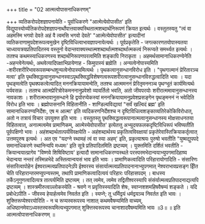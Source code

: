 +++
title = "02 आत्मत्वोपासनाधिकरणम्"

+++
व्यतिकरोपदेशज्ञापनायेति - पूर्वाधिकरणे "आत्मेत्येवोपासीत' इति विद्युपास्योर्व्यतिकरोपदेशज्ञापनार्थोपात्तवाक्यस्थितात्मशब्दार्थनिरूपणं क्रियत इत्यर्थः । वस्तुतस्यतु "त्वं वा अहमस्मि भगवो देवते अहं वै त्वमसि भगवो देवते' "आत्मेत्येवोपासीत' इत्यादीनां व्यतिकराणामुपदेशरूपत्वमुखेन दृष्टिविधित्वाभावज्ञापनायेत्यर्थः । पूर्वप्रकृतेति - जगत्कारणतयोपास्यतया चाध्यायत्रयप्रतिपादितस्य वस्तुनो वेदान्तवाक्यस्थात्मशब्दार्थात्मशब्दार्थात्मकत्वं निरूप्यते समर्थ्यत इत्यर्थः । ततश्च कथमस्याधिकरणस्य शब्दार्थनिरूपणपरत्वमिति शङ्कापि निराकृता । अहमर्थसामानाधिकरण्येनेति -अहन्त्वेनेत्यर्थः, अथवेत्यादिपक्षाभिप्रायेणाह - किमुपास्यं ब्रह्मेति । अन्यत्वेनोपास्यमिति -शरीरशरीरिभावरूपसम्बन्धशून्यत्वेनोपास्यमित्यर्थः । पृथकत्वानुसन्धानविरोध इति । "पृथगात्मानं प्रेरितारञ्च मत्वा' इति पृथक्सिद्धत्वानुसन्धानस्वाऽपृथक्सिद्धविशेषणत्वरूपशरीरत्वानुसन्धानविरुद्धत्वादिति भावः । यदा पृथङ्मत्वेति पृथक्पकत्वेत्यादित् मननक्रियायामन्वेति, ततश्च आत्ममननं प्रेरितृमननञ्च पृथग्भूतं कार्यमित्यर्थः पर्यवसन्नः । ततश्च आत्मप्रेरित्रोरेकमननानुप्रवेशो व्यावर्तितो भवति, अतो जीवपरयोः शरीरात्ममावानुसन्धानस्य नावकाशः । शरीरात्मभावानुसन्धाने हि द्वयोरप्येकस्यां मननक्रियायामनुप्रवेशप्रसङ्गेन पृथङ्मननं न भवेदिति विरोध इति भावः । ब्रह्मोपासनानि विहितानीति - शाण्डिल्यविद्यायां "सर्वं खल्विदं ब्रह्म' इति सामानाधिकरण्यनिर्देशः, एष म आत्मा' इति व्यदिकरणनिर्देशश्च न दृष्टिविधित्वशङ्काव्यतिरेकोकिविरोधात्, अतो न तत्रायं विचार उपयुक्त्त इति भावः । वस्तुतस्तु पृथक्सिद्धत्वरूपानात्मत्वानुसन्धानस्य मोक्षसाधनतया विहितत्वात्, अनात्मत्वमेव प्रामाणिकम्, आत्मेस्येवोपासीत' इत्येतत्तु अभ्युदयफलकदृष्टिविधिरूपं भविष्यतीति पूर्वपक्षिणो भावः । अहंशब्दार्थतात्पर्यविवक्षयेति - अहंशब्दार्थस्य प्रकृतित्वविवक्षायां प्रकृतेरेवास्तिक्रियाकर्तृत्वात् उत्तमपुरुष इत्यर्थः । अत एव "यदग्ने स्थामहं त्वं वा स्या अहम्' इति, प्रकृत्याश्रयः पुरुषो भवतीति "युष्मद्युपपदे समानाधिकरणे स्थानिन्यपि मध्यमः' इति सूत्रे प्रतिपादितमिति द्रष्टव्यम् । युक्त्तमिति दर्शितं भवतीति - क्रियान्वयात्प्रागेव "विष्णवे शिषिविष्टाय' इत्यादौ सामानाधिकरण्यस्थले परस्परमभेदान्वयाभ्युपगमादिहाष्य भेदान्वया नन्तरं तस्मिन्नभेदे अस्तित्वान्वयसं भाव इति भावः । प्रामाणिकत्वादिति परिहारायोगादिति - संसारिणः संसारित्वापोहेन ईश्वरात्मत्वप्रतिपादनेऽपि ईश्वरस्य संसार्यात्मत्वप्रतिपादनानाभ्युपगमात् नेश्वराभावप्रसङ्ग इिीत चेति परिहारान्तरमप्युपन्यस्तम्, तथापि प्रामाणिकत्वादित्ययं परिहारः परिहासपदम् । बाधस्य तर्केऽनुगुणत्वादित्यत्र तात्पर्यमिति द्रष्टव्यम् । तत् त्वमेव, त्वमेव तद्वितीश्वरस्यापि संसंर्यात्मत्वप्रतिपादनाद्यत्यपि द्रष्टव्यम् । शास्त्रमीरुत्वाल्लोकस्येति - श्रवणे न प्रवृत्तिस्स्यादिति शेषः, स्वाप्नशशमहिषवैषम्यं शङ्कते । यदि प्रबोधेऽपीति - जीवस्य हेयार्हत्वमेव निवर्तत इति । स्यप्ने; तू धर्मिद्वयं धर्मद्वयञ्च निवर्तत इति भावः । शुक्त्तिरूप्येश्वरयोरिति - न च रूप्यस्वरूपस्य नाशात् कथमवैषम्यमिति वाच्यम्, अधिष्ठानमेवाऽध्यस्तस्वरूपमित्यभ्युपगमात् शुक्त्तिस्वरूपस्य चानाशादवैषम्यमिति भावः ॥3॥ ॥ इति आत्मत्वोपासनाधिकरणम् ॥